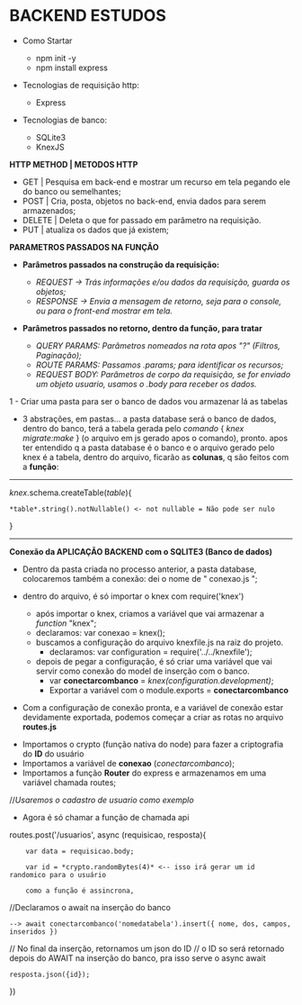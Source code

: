 # BACKEND ESTUDOS
- Como Startar
  * npm init -y
  * npm install express
  
- Tecnologias de requisição http:
  * Express

- Tecnologias de banco:
  * SQLite3
  * KnexJS

**HTTP METHOD | METODOS HTTP**
  * GET | Pesquisa em back-end e mostrar um recurso em tela pegando ele do banco ou semelhantes;
  * POST | Cria, posta, objetos no back-end, envia dados para serem armazenados;
  * DELETE | Deleta o que for passado em parâmetro na requisição.
  * PUT | atualiza os dados que já existem;

**PARAMETROS PASSADOS NA FUNÇÃO**
- **Parâmetros passados na construção da requisição:**
   * *REQUEST -> Trás informações e/ou dados da requisição, guarda os objetos;*
   * *RESPONSE -> Envia a mensagem de retorno, seja para o console, ou para o front-end mostrar em tela.*
- **Parâmetros passados no retorno, dentro da função, para tratar**

   * *QUERY PARAMS: Parâmetros nomeados na rota apos "?" (Filtros, Paginação);*
   * *ROUTE PARAMS: Passamos .params; para identificar os recursos;*
   * *REQUEST BODY: Parâmetros de corpo da requisição, se for enviado um objeto usuario, usamos o .body para receber os dados.*


1 - Criar uma pasta para ser o banco de dados vou armazenar lá as tabelas
  - 3 abstrações, em pastas... a pasta database será o banco de dados, dentro do banco, terá a tabela gerada pelo *comando* { *knex migrate:make* } (o arquivo em js gerado apos o comando), pronto. apos ter entendido q a pasta database é o banco e o arquivo gerado pelo knex é a tabela, dentro do arquivo, ficarão as **colunas**, q são feitos com a **função**: 
  -------------
  
  *knex*.schema.createTable(*table*){

    *table*.string().notNullable() <- not nullable = Não pode ser nulo
  }

  ---------------------------------------
  **Conexão da APLICAÇÃO BACKEND com o SQLITE3 (Banco de dados)**

  * Dentro da pasta criada no processo anterior, a pasta database, colocaremos também a conexão: dei o nome de " conexao.js ";
  * dentro do arquivo, é só importar o knex com require('knex')
    - após importar o knex, criamos a variável que vai armazenar a *function* "knex";
    - declaramos: var conexao = knex();
    - buscamos a configuração do arquivo knexfile.js na raiz do projeto.
      - declaramos: var configuration = require('../../knexfile');
    - depois de pegar a configuração, é só criar uma variável que vai servir como conexão do model de inserção com o banco.
      - var **conectarcombanco** = *knex(configuration.development)*;
      - Exportar a variável com o module.exports = **conectarcombanco**
  
  * Com a configuração de conexão pronta, e a variável de conexão estar devidamente exportada, podemos começar a criar as rotas no arquivo **routes.js**

  - Importamos o crypto (função nativa do node) para fazer a criptografia do **ID** do usuário
  - Importamos a variável de **conexao** (*conectarcombanco*);
  - Importamos a função **Router** do express e armazenamos em uma variável chamada routes;
 
//*Usaremos o cadastro de usuario como exemplo*
  - Agora é só chamar a função de chamada api 
  
routes.post('/usuarios', async (requisicao, resposta){
    
        var data = requisicao.body;
        
        var id = *crypto.randomBytes(4)* <-- isso irá gerar um id randomico para o usuário

        como a função é assincrona,

//Declaramos o await na inserção do banco

    --> await conectarcombanco('nomedatabela').insert({ nome, dos, campos, inseridos })

// No final da inserção, retornamos um json do ID
// o ID so será retornado depois do AWAIT na inserção do banco, pra isso serve o async await

    resposta.json({id});

  })

  
  